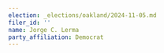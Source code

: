 ```yaml
---
election: _elections/oakland/2024-11-05.md
filer_id: ''
name: Jorge C. Lerma
party_affiliation: Democrat
---
```

